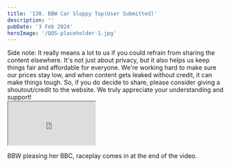```yaml
---
title: '130. BBW Car Sloppy Top(User Submitted)'
description: ''
pubDate: '3 Feb 2024'
heroImage: '/QOS-placeholder-1.jpg'
---
```

<div class="video_paragraph_header"> Side note: It really means a lot to us if you could refrain from sharing the content elsewhere. It's not just about privacy, but it also helps us keep things fair and affordable for everyone. We're working hard to make sure our prices stay low, and when content gets leaked without credit, it can make things tough. So, if you do decide to share, please consider giving a shoutout/credit to the website. We truly appreciate your understanding and support!</div>

<iframe src="https://drive.google.com/file/d/1MUwsS_2h1OuNA8M6rlnnBzRnsFCfjLlz/preview" width="200" height="100" allow="autoplay" allowfullscreen="allowfullscreen"></iframe>

BBW pleasing her BBC, raceplay comes in at the end of the video.
<br>
<br>
<!---<a class="read_more" href="https://drive.google.com/file/d/127IfY7Y1fgAIztwpXSnnFuJ_jEM1CaaN/view?usp=sharing">Download</a>--->